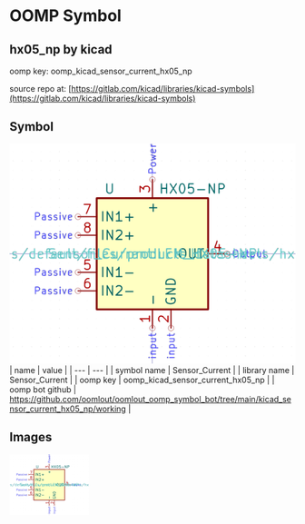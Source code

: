 # OOMP Symbol  
## hx05_np  by kicad  
  
oomp key: oomp_kicad_sensor_current_hx05_np  
  
source repo at: [https://gitlab.com/kicad/libraries/kicad-symbols](https://gitlab.com/kicad/libraries/kicad-symbols)  
## Symbol  
  
[![working.png](working_600.png)](working.png)  
| name | value | 
| --- | --- | 
| symbol name | Sensor_Current | 
| library name | Sensor_Current | 
| oomp key | oomp_kicad_sensor_current_hx05_np | 
| oomp bot github | https://github.com/oomlout/oomlout_oomp_symbol_bot/tree/main/kicad_sensor_current_hx05_np/working | 
## Images  
  
[![working.png](working_140.png)](working.png)  
